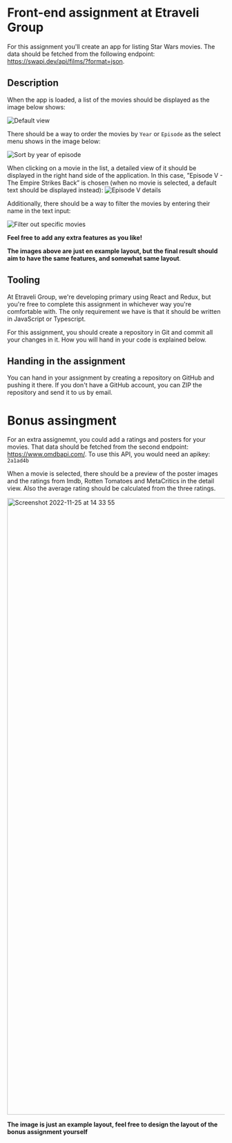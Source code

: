 # Front-end assignment at Etraveli Group

For this assignment you'll create an app for listing Star Wars movies. The data should be fetched from the following endpoint: https://swapi.dev/api/films/?format=json.


## Description

When the app is loaded, a list of the movies should be displayed as the image below shows:

![Default view](https://user-images.githubusercontent.com/709159/39311980-a0bc7b08-496e-11e8-8171-5f4c04cf1bd2.png)

There should be a way to order the movies by `Year` or `Episode` as the select menu shows in the image below:

![Sort by year of episode](https://user-images.githubusercontent.com/709159/39311979-a09dd338-496e-11e8-9183-57ae82a511cb.png)

When clicking on a movie in the list, a detailed view of it should be displayed in the right hand side of the application. In this case, ”Episode V - The Empire Strikes Back” is chosen (when no movie is selected, a default text should be displayed instead):
![Episode V details](https://user-images.githubusercontent.com/709159/39311976-a080c3f6-496e-11e8-88df-64642a3ef681.png)

Additionally, there should be a way to filter the movies by entering their name in the text input:

![Filter out specific movies](https://user-images.githubusercontent.com/709159/39311975-a05fde48-496e-11e8-9078-8040572b02b5.png)

**Feel free to add any extra features as you like!**

**The images above are just en example layout, but the final result should aim to have the same features, and somewhat same layout**.

## Tooling

At Etraveli Group, we're developing primary using React and Redux, but you're free to complete this assignment in whichever way you're comfortable with. The only requirement we have is that it should be written in JavaScript or Typescript.

For this assignment, you should create a repository in Git and commit all your changes in it. How you will hand in your code is explained below.


## Handing in the assignment

You can hand in your assignment by creating a repository on GitHub and pushing it there. If you don't have a GitHub account, you can ZIP the repository and send it to us by email.

# Bonus assingment 

For an extra assignemnt, you could add a ratings and posters for your movies. That data should be fetched from the second endpoint: https://www.omdbapi.com/. To use this API, you would need an apikey: `2a1ad4b`

When a movie is selected, there should be a preview of the poster images and the ratings from Imdb, Rotten Tomatoes and MetaCritics in the detail view.
Also the average rating should be calculated from the three ratings. 

<img width="1427" alt="Screenshot 2022-11-25 at 14 33 55" src="https://user-images.githubusercontent.com/19295785/203997276-4a415e65-b1d0-4e78-9938-60c27f5f7fec.png">

**The image is just an example layout, feel free to design the layout of the bonus assignment yourself**  
